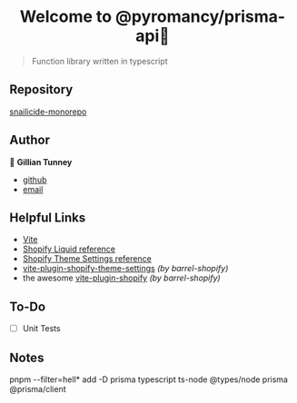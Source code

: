<h1 align="center">Welcome to @pyromancy/prisma-api👋</h1>

> Function library written in typescript

## Repository

[snailicide-monorepo](https://github.com/gbtunney/snailicide-monorepo.git)

## Author

👤 **Gillian Tunney**

-   [github](https://github.com/gbtunney)
-   [email](mailto:gbtunney@mac.com)

## Helpful Links

-   [Vite](https://vitejs.dev/)
-   [Shopify Liquid reference](https://shopify.dev/api/liquid)
-   [Shopify Theme Settings reference](https://shopify.dev/themes/architecture/settings)
-   [vite-plugin-shopify-theme-settings](https://github.com/barrel/barrel-shopify/tree/main/packages/vite-plugin-shopify-theme-settings) _(by barrel-shopify)_
-   the awesome [vite-plugin-shopify](https://github.com/barrel/barrel-shopify/tree/main/packages/vite-plugin-shopify) _(by barrel-shopify)_

## To-Do

-   [ ] Unit Tests

## Notes

pnpm --filter=hell\* add -D prisma typescript ts-node @types/node prisma @prisma/client
